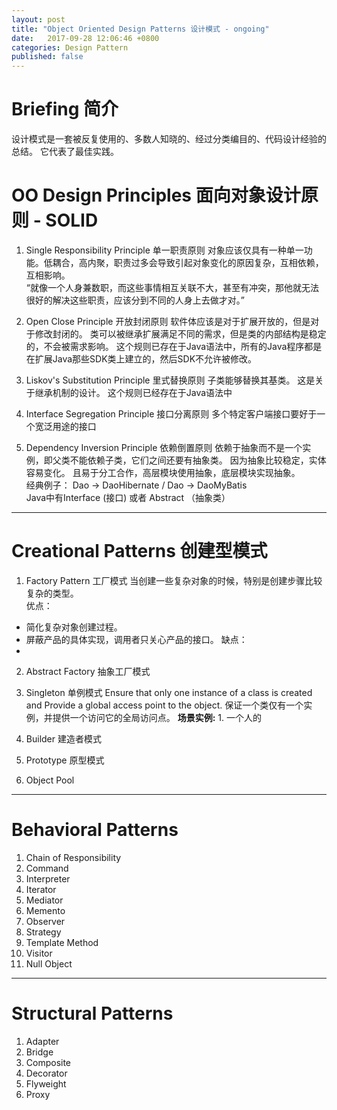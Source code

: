 ```yaml
---
layout: post
title: "Object Oriented Design Patterns 设计模式 - ongoing"
date:   2017-09-28 12:06:46 +0800
categories: Design Pattern
published: false
---
```


# Briefing 简介
设计模式是一套被反复使用的、多数人知晓的、经过分类编目的、代码设计经验的总结。 它代表了最佳实践。  

# OO Design Principles 面向对象设计原则 - SOLID
1. Single Responsibility Principle 单一职责原则
对象应该仅具有一种单一功能。低耦合，高内聚，职责过多会导致引起对象变化的原因复杂，互相依赖，互相影响。     
“就像一个人身兼数职，而这些事情相互关联不大，甚至有冲突，那他就无法很好的解决这些职责，应该分到不同的人身上去做才对。” 

2. Open Close Principle 开放封闭原则
软件体应该是对于扩展开放的，但是对于修改封闭的。
类可以被继承扩展满足不同的需求，但是类的内部结构是稳定的，不会被需求影响。
这个规则已存在于Java语法中，所有的Java程序都是在扩展Java那些SDK类上建立的，然后SDK不允许被修改。

3. Liskov's Substitution Principle 里式替换原则
子类能够替换其基类。 这是关于继承机制的设计。
这个规则已经存在于Java语法中

4. Interface Segregation Principle 接口分离原则
多个特定客户端接口要好于一个宽泛用途的接口

5. Dependency Inversion Principle 依赖倒置原则
依赖于抽象而不是一个实例，即父类不能依赖子类，它们之间还要有抽象类。 因为抽象比较稳定，实体容易变化。 且易于分工合作，高层模块使用抽象，底层模块实现抽象。    
经典例子： Dao -> DaoHibernate  /  Dao -> DaoMyBatis      
Java中有Interface (接口) 或者 Abstract （抽象类）

----

# Creational Patterns 创建型模式
1. Factory Pattern 工厂模式
当创建一些复杂对象的时候，特别是创建步骤比较复杂的类型。   
优点： 
- 简化复杂对象创建过程。
- 屏蔽产品的具体实现，调用者只关心产品的接口。
缺点：
-  

2. Abstract Factory 抽象工厂模式
3. Singleton 单例模式
 Ensure that only one instance of a class is created and Provide a global access point to the object.
 保证一个类仅有一个实例，并提供一个访问它的全局访问点。
 **场景实例:** 1. 一个人的 

4. Builder 建造者模式
5. Prototype 原型模式
6. Object Pool 

----

# Behavioral Patterns 
1. Chain of Responsibility
2. Command
3. Interpreter
4. Iterator
5. Mediator
6. Memento
7. Observer
8. Strategy
9. Template Method
10. Visitor
11. Null Object

----

# Structural Patterns
1. Adapter
2. Bridge
3. Composite
4. Decorator
5. Flyweight
6. Proxy
